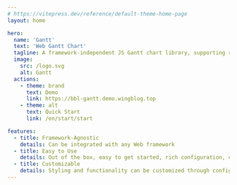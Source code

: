 ```yaml
---
# https://vitepress.dev/reference/default-theme-home-page
layout: home

hero:
  name: 'Gantt'
  text: 'Web Gantt Chart'
  tagline: A framework-independent JS Gantt chart library, supporting resize, drag-and-drop to create new tasks, custom styling, and duration mode functionalities.
  image:
    src: /logo.svg
    alt: Gantt
  actions:
    - theme: brand
      text: Demo
      link: https://bbl-gantt.demo.wingblog.top
    - theme: alt
      text: Quick Start
      link: /en/start/start

features:
  - title: Framework-Agnostic
    details: Can be integrated with any Web framework
  - title: Easy to Use
    details: Out of the box, easy to get started, rich configuration, clear documentation.
  - title: Customizable
    details: Styling and functionality can be customized through configuration items
---
```

